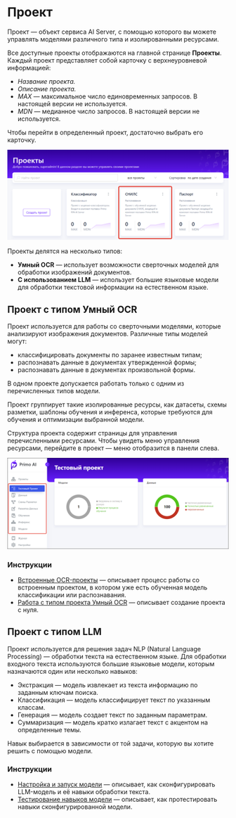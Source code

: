 # Проект

Проект — объект сервиса AI Server, с помощью которого вы можете управлять моделями различного типа и изолированными ресурсами. 

Все доступные проекты отображаются на главной странице **Проекты**. Каждый проект представляет собой карточку с верхнеуровневой информацией:
* *Название проекта.*
* *Описание проекта.*
* *MAX* — максимальное число единовременных запросов. В настоящей версии не используется.
* *MDN* — медианное число запросов.  В настоящей версии не используется.

Чтобы перейти в определенный проект, достаточно выбрать его карточку. 

![](<../../../primo-ai/resources/user/project_cards.png>)

Проекты делятся на несколько типов:
* **Умный OCR** — использует возможности сверточных моделей для обработки изображений документов.
* **С использованием LLM** — использует большие языковые модели для обработки текстовой информации на естественном языке.


## Проект с типом Умный OCR

Проект используется для работы со сверточными моделями, которые анализируют изображения документов. Различные типы моделей могут:
* классифицировать документы по заранее известным типам;
* распознавать данные в документах утвержденной формы;
* распознавать данные в документах произвольной формы.

В одном проекте допускается работать только с одним из перечисленных типов модели.

Проект группирует такие изолированные ресурсы, как датасеты, схемы разметки, шаблоны обучения и инференса, которые требуются для обучения и оптимизации выбранной модели. 

Структура проекта содержит страницы для управления перечисленными ресурсами. Чтобы увидеть меню управления ресурсами, перейдите в проект — меню отобразится в панели слева. 

![](<../../../.gitbook/assets1/primo-ai/user-guide/project-menu-panel.png>)

### Инструкции

* [Встроенные OCR-проекты](https://docs.primo-rpa.ru/primo-rpa/primo-rpa-ai-server/user/quick-start/about-system-projects) — описывает процесс работы со встроенным проектом, в котором уже есть обученная модель классификации или распознавания. 
* [Работа с типом проекта Умный OCR](https://docs.primo-rpa.ru/primo-rpa/primo-rpa-ai-server/user/smart-ocr) — описывает создание проекта с нуля.

## Проект с типом LLM

Проект используется для решения задач NLP (Natural Language Processing) — обработки текста на естественном языке. Для обработки входного текста используются большие языковые модели, которым назначаются один или несколько навыков:
* Экстракция — модель извлекает из текста информацию по заданным ключам поиска.
* Классификация — модель классифицирует текст по указанным классам.
* Генерация — модель создает текст по заданным параметрам.
* Суммаризация — модель кратко излагает текст с акцентом на определенные темы.

Навык выбирается в зависимости от той задачи, которую вы хотите решить с помощью модели.

### Инструкции

* [Настройка и запуск модели](https://docs.primo-rpa.ru/primo-rpa/primo-rpa-ai-server/user/rabota-s-tipom-proekta-nlp-zadachi/configuration) — описывает, как сконфигурировать LLM-модель и её навыки обработки текста.
* [Тестирование навыков модели](https://docs.primo-rpa.ru/primo-rpa/primo-rpa-ai-server/user/rabota-s-tipom-proekta-nlp-zadachi/testing) — описывает, как протестировать навыки сконфигурированной модели.




